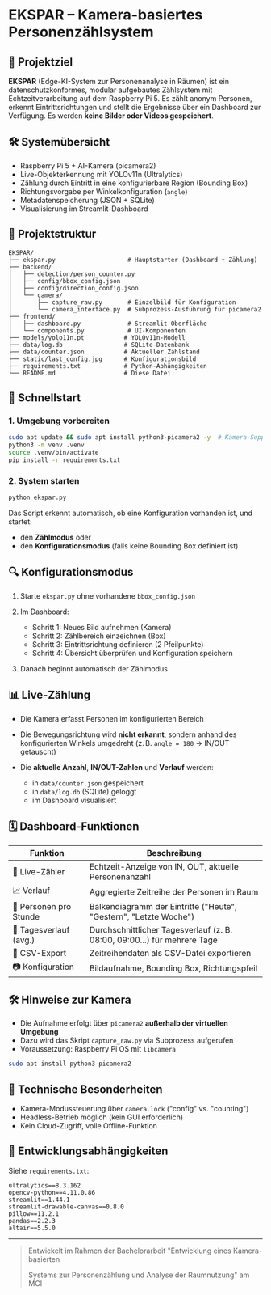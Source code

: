 # EKSPAR – Kamera-basiertes Personenzählsystem

## 📌 Projektziel

**EKSPAR** (Edge-KI-System zur Personenanalyse in Räumen) ist ein datenschutzkonformes, modular aufgebautes Zählsystem mit Echtzeitverarbeitung auf dem Raspberry Pi 5. Es zählt anonym Personen, erkennt Eintrittsrichtungen und stellt die Ergebnisse über ein Dashboard zur Verfügung. Es werden **keine Bilder oder Videos gespeichert**.

## 🛠 Systemübersicht

* Raspberry Pi 5 + AI-Kamera (picamera2)
* Live-Objekterkennung mit YOLOv11n (Ultralytics)
* Zählung durch Eintritt in eine konfigurierbare Region (Bounding Box)
* Richtungsvorgabe per Winkelkonfiguration (`angle`)
* Metadatenspeicherung (JSON + SQLite)
* Visualisierung im Streamlit-Dashboard

## 📂 Projektstruktur

```
EKSPAR/
├── ekspar.py                    # Hauptstarter (Dashboard + Zählung)
├── backend/
│   ├── detection/person_counter.py
│   ├── config/bbox_config.json
│   ├── config/direction_config.json
│   └── camera/
│       ├── capture_raw.py       # Einzelbild für Konfiguration
│       └── camera_interface.py  # Subprozess-Ausführung für picamera2
├── frontend/
│   ├── dashboard.py             # Streamlit-Oberfläche
│   └── components.py            # UI-Komponenten
├── models/yolo11n.pt           # YOLOv11n-Modell
├── data/log.db                 # SQLite-Datenbank
├── data/counter.json           # Aktueller Zählstand
├── static/last_config.jpg      # Konfigurationsbild
├── requirements.txt            # Python-Abhängigkeiten
└── README.md                   # Diese Datei
```

## 🚀 Schnellstart

### 1. Umgebung vorbereiten

```bash
sudo apt update && sudo apt install python3-picamera2 -y  # Kamera-Support
python3 -m venv .venv
source .venv/bin/activate
pip install -r requirements.txt
```

### 2. System starten

```bash
python ekspar.py
```

Das Script erkennt automatisch, ob eine Konfiguration vorhanden ist, und startet:

* den **Zählmodus** oder
* den **Konfigurationsmodus** (falls keine Bounding Box definiert ist)

## 🔍 Konfigurationsmodus

1. Starte `ekspar.py` ohne vorhandene `bbox_config.json`
2. Im Dashboard:

   * Schritt 1: Neues Bild aufnehmen (Kamera)
   * Schritt 2: Zählbereich einzeichnen (Box)
   * Schritt 3: Eintrittsrichtung definieren (2 Pfeilpunkte)
   * Schritt 4: Übersicht überprüfen und Konfiguration speichern
3. Danach beginnt automatisch der Zählmodus

## 📊 Live-Zählung

* Die Kamera erfasst Personen im konfigurierten Bereich
* Die Bewegungsrichtung wird **nicht erkannt**, sondern anhand des konfigurierten Winkels umgedreht (z. B. `angle = 180` → IN/OUT getauscht)
* Die **aktuelle Anzahl**, **IN/OUT-Zahlen** und **Verlauf** werden:

  * in `data/counter.json` gespeichert
  * in `data/log.db` (SQLite) geloggt
  * im Dashboard visualisiert

## 🗓 Dashboard-Funktionen

| Funktion               | Beschreibung                                                             |
| ---------------------- | ------------------------------------------------------------------------ |
| 👥 Live-Zähler         | Echtzeit-Anzeige von IN, OUT, aktuelle Personenanzahl                    |
| 📈 Verlauf             | Aggregierte Zeitreihe der Personen im Raum                               |
| 🔹 Personen pro Stunde | Balkendiagramm der Eintritte ("Heute", "Gestern", "Letzte Woche")        |
| 🔷 Tagesverlauf (avg.) | Durchschnittlicher Tagesverlauf (z. B. 08:00, 09:00...) für mehrere Tage |
| 📄 CSV-Export          | Zeitreihendaten als CSV-Datei exportieren                                |
| 📷 Konfiguration       | Bildaufnahme, Bounding Box, Richtungspfeil                               |

## 🛠 Hinweise zur Kamera

* Die Aufnahme erfolgt über `picamera2` **außerhalb der virtuellen Umgebung**
* Dazu wird das Skript `capture_raw.py` via Subprozess aufgerufen
* Voraussetzung: Raspberry Pi OS mit `libcamera`

```bash
sudo apt install python3-picamera2
```

## 🔎 Technische Besonderheiten

* Kamera-Modussteuerung über `camera.lock` ("config" vs. "counting")
* Headless-Betrieb möglich (kein GUI erforderlich)
* Kein Cloud-Zugriff, volle Offline-Funktion

## 🧰 Entwicklungsabhängigkeiten

Siehe `requirements.txt`:

```
ultralytics==8.3.162
opencv-python==4.11.0.86
streamlit==1.44.1
streamlit-drawable-canvas==0.8.0
pillow==11.2.1
pandas==2.2.3
altair==5.5.0
```

---

> Entwickelt im Rahmen der Bachelorarbeit "Entwicklung eines Kamera-basierten
>
> Systems zur Personenzählung und Analyse der Raumnutzung" am MCI
